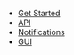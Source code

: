 * [Get Started](README.MD#Info)
* [API](api.md)
* [Notifications](notifications.md)
* [GUI](gui.md)
